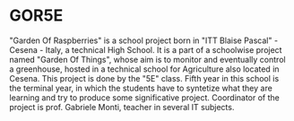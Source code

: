 GOR5E
=====

"Garden Of Raspberries" is a school project born in "ITT Blaise Pascal" - Cesena - Italy, a technical High School. It is a part of a schoolwise project named "Garden Of Things", whose aim is to monitor and eventually control a greenhouse, hosted in a technical school for Agriculture also located in Cesena. This project is done by the "5E" class. Fifth year in this school is the terminal year, in which the students have to syntetize what they are learning and try to produce some significative project. Coordinator of the project is prof. Gabriele Monti, teacher in several IT subjects. 
